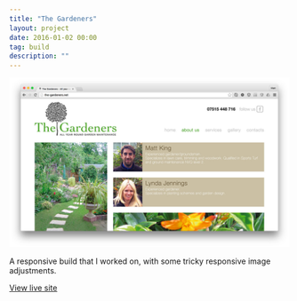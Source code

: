 ```yaml
---
title: "The Gardeners"
layout: project
date: 2016-01-02 00:00
tag: build
description: ""
---
```


![The Gardeners site](/assets/images/project_the-gardeners.jpg)

A responsive build that I worked on, with some tricky responsive image adjustments.

[View live site](http://the-gardeners.net)
